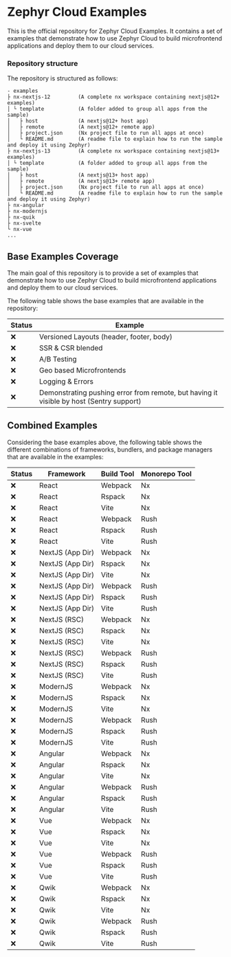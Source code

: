# Zephyr Cloud Examples

This is the official repository for Zephyr Cloud Examples. It contains a set of examples that demonstrate how to use Zephyr Cloud to build microfrontend applications and deploy them to our cloud services.

### Repository structure

The repository is structured as follows:

```
- examples
├ nx-nextjs-12         (A complete nx workspace containing nextjs@12+ examples)
│ └ template           (A folder added to group all apps from the sample)
│   ├ host             (A nextjs@12+ host app)
│   ├ remote           (A nextjs@12+ remote app)
│   ├ project.json     (Nx project file to run all apps at once)
│   └ README.md        (A readme file to explain how to run the sample and deploy it using Zephyr)
├ nx-nextjs-13         (A complete nx workspace containing nextjs@13+ examples)
│ └ template           (A folder added to group all apps from the sample)
│   ├ host             (A nextjs@13+ host app)
│   ├ remote           (A nextjs@13+ remote app)
│   ├ project.json     (Nx project file to run all apps at once)
│   └ README.md        (A readme file to explain how to run the sample and deploy it using Zephyr)
├ nx-angular
├ nx-modernjs
├ nx-quik
├ nx-svelte
└ nx-vue
...
```

## Base Examples Coverage

The main goal of this repository is to provide a set of examples that demonstrate how to use Zephyr Cloud to build microfrontend applications and deploy them to our cloud services.

The following table shows the base examples that are available in the repository:

| Status | Example                                                                                 |
| ------ | --------------------------------------------------------------------------------------- |
| ❌     | Versioned Layouts (header, footer, body)                                                |
| ❌     | SSR & CSR blended                                                                       |
| ❌     | A/B Testing                                                                             |
| ❌     | Geo based Microfrontends                                                                |
| ❌     | Logging & Errors                                                                        |
| ❌     | Demonstrating pushing error from remote, but having it visible by host (Sentry support) |

## Combined Examples

Considering the base examples above, the following table shows the different combinations of frameworks, bundlers, and package managers that are available in the examples:

| Status | Framework        | Build Tool | Monorepo Tool |
| ------ | ---------------- | ---------- | ------------- |
| ❌     | React            | Webpack    | Nx            |
| ❌     | React            | Rspack     | Nx            |
| ❌     | React            | Vite       | Nx            |
| ❌     | React            | Webpack    | Rush          |
| ❌     | React            | Rspack     | Rush          |
| ❌     | React            | Vite       | Rush          |
| ❌     | NextJS (App Dir) | Webpack    | Nx            |
| ❌     | NextJS (App Dir) | Rspack     | Nx            |
| ❌     | NextJS (App Dir) | Vite       | Nx            |
| ❌     | NextJS (App Dir) | Webpack    | Rush          |
| ❌     | NextJS (App Dir) | Rspack     | Rush          |
| ❌     | NextJS (App Dir) | Vite       | Rush          |
| ❌     | NextJS (RSC)     | Webpack    | Nx            |
| ❌     | NextJS (RSC)     | Rspack     | Nx            |
| ❌     | NextJS (RSC)     | Vite       | Nx            |
| ❌     | NextJS (RSC)     | Webpack    | Rush          |
| ❌     | NextJS (RSC)     | Rspack     | Rush          |
| ❌     | NextJS (RSC)     | Vite       | Rush          |
| ❌     | ModernJS         | Webpack    | Nx            |
| ❌     | ModernJS         | Rspack     | Nx            |
| ❌     | ModernJS         | Vite       | Nx            |
| ❌     | ModernJS         | Webpack    | Rush          |
| ❌     | ModernJS         | Rspack     | Rush          |
| ❌     | ModernJS         | Vite       | Rush          |
| ❌     | Angular          | Webpack    | Nx            |
| ❌     | Angular          | Rspack     | Nx            |
| ❌     | Angular          | Vite       | Nx            |
| ❌     | Angular          | Webpack    | Rush          |
| ❌     | Angular          | Rspack     | Rush          |
| ❌     | Angular          | Vite       | Rush          |
| ❌     | Vue              | Webpack    | Nx            |
| ❌     | Vue              | Rspack     | Nx            |
| ❌     | Vue              | Vite       | Nx            |
| ❌     | Vue              | Webpack    | Rush          |
| ❌     | Vue              | Rspack     | Rush          |
| ❌     | Vue              | Vite       | Rush          |
| ❌     | Qwik             | Webpack    | Nx            |
| ❌     | Qwik             | Rspack     | Nx            |
| ❌     | Qwik             | Vite       | Nx            |
| ❌     | Qwik             | Webpack    | Rush          |
| ❌     | Qwik             | Rspack     | Rush          |
| ❌     | Qwik             | Vite       | Rush          |
